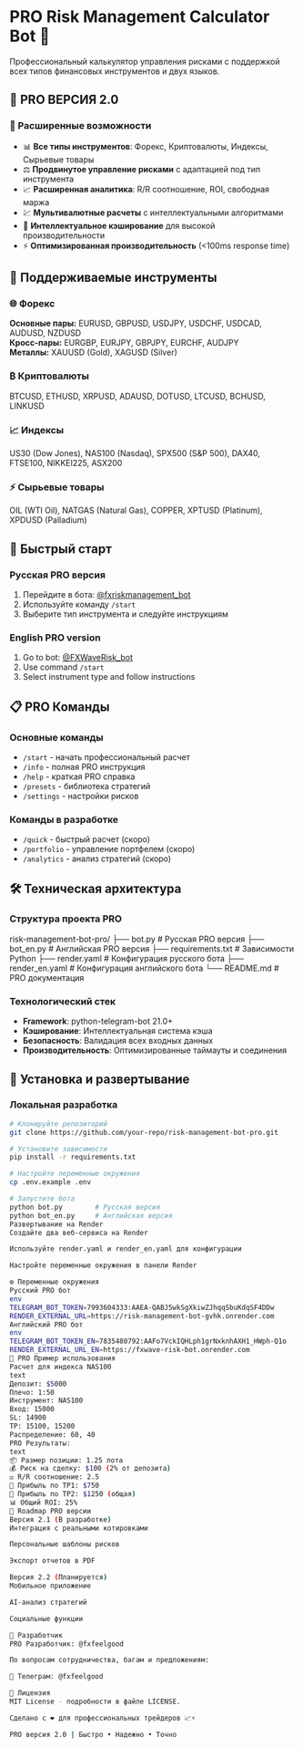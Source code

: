 # PRO Risk Management Calculator Bot 🤖

Профессиональный калькулятор управления рисками с поддержкой всех типов финансовых инструментов и двух языков.

## 🚀 PRO ВЕРСИЯ 2.0

### 🌟 Расширенные возможности

- 📊 **Все типы инструментов**: Форекс, Криптовалюты, Индексы, Сырьевые товары
- ⚖️ **Продвинутое управление рисками** с адаптацией под тип инструмента
- 📈 **Расширенная аналитика**: R/R соотношение, ROI, свободная маржа
- 💹 **Мультивалютные расчеты** с интеллектуальными алгоритмами
- 🔄 **Интеллектуальное кэширование** для высокой производительности
- ⚡ **Оптимизированная производительность** (<100ms response time)

## 🎯 Поддерживаемые инструменты

### 🌐 Форекс
**Основные пары:** EURUSD, GBPUSD, USDJPY, USDCHF, USDCAD, AUDUSD, NZDUSD  
**Кросс-пары:** EURGBP, EURJPY, GBPJPY, EURCHF, AUDJPY  
**Металлы:** XAUUSD (Gold), XAGUSD (Silver)

### ₿ Криптовалюты
BTCUSD, ETHUSD, XRPUSD, ADAUSD, DOTUSD, LTCUSD, BCHUSD, LINKUSD

### 📈 Индексы
US30 (Dow Jones), NAS100 (Nasdaq), SPX500 (S&P 500), DAX40, FTSE100, NIKKEI225, ASX200

### ⚡ Сырьевые товары
OIL (WTI Oil), NATGAS (Natural Gas), COPPER, XPTUSD (Platinum), XPDUSD (Palladium)

## 🚀 Быстрый старт

### Русская PRO версия
1. Перейдите в бота: [@fxriskmanagement_bot](https://t.me/fxriskmanagement_bot)
2. Используйте команду `/start`
3. Выберите тип инструмента и следуйте инструкциям

### English PRO version  
1. Go to bot: [@FXWaveRisk_bot](https://t.me/FXWaveRisk_bot)
2. Use command `/start`
3. Select instrument type and follow instructions

## 📋 PRO Команды

### Основные команды
- `/start` - начать профессиональный расчет
- `/info` - полная PRO инструкция
- `/help` - краткая PRO справка  
- `/presets` - библиотека стратегий
- `/settings` - настройки рисков

### Команды в разработке
- `/quick` - быстрый расчет (скоро)
- `/portfolio` - управление портфелем (скоро)
- `/analytics` - анализ стратегий (скоро)

## 🛠 Техническая архитектура

### Структура проекта PRO
risk-management-bot-pro/
├── bot.py # Русская PRO версия
├── bot_en.py # Английская PRO версия
├── requirements.txt # Зависимости Python
├── render.yaml # Конфигурация русского бота
├── render_en.yaml # Конфигурация английского бота
└── README.md # PRO документация

### Технологический стек
- **Framework**: python-telegram-bot 21.0+
- **Кэширование**: Интеллектуальная система кэша
- **Безопасность**: Валидация всех входных данных
- **Производительность**: Оптимизированные таймауты и соединения

## 🔧 Установка и развертывание

### Локальная разработка
```bash
# Клонируйте репозиторий
git clone https://github.com/your-repo/risk-management-bot-pro.git

# Установите зависимости
pip install -r requirements.txt

# Настройте переменные окружения
cp .env.example .env

# Запустите бота
python bot.py        # Русская версия
python bot_en.py     # Английская версия
Развертывание на Render
Создайте два веб-сервиса на Render

Используйте render.yaml и render_en.yaml для конфигурации

Настройте переменные окружения в панели Render

⚙️ Переменные окружения
Русский PRO бот
env
TELEGRAM_BOT_TOKEN=7993604333:AAEA-QABJ5wkSgXkiwZJhqqSbuKdqSF4DDw
RENDER_EXTERNAL_URL=https://risk-management-bot-gvhk.onrender.com
Английский PRO бот
env
TELEGRAM_BOT_TOKEN_EN=7835480792:AAFo7VckIQHLph1grNxknhAXH1_HWph-Q1o
RENDER_EXTERNAL_URL_EN=https://fxwave-risk-bot.onrender.com
🎯 PRO Пример использования
Расчет для индекса NAS100
text
Депозит: $5000
Плечо: 1:50
Инструмент: NAS100
Вход: 15000
SL: 14900  
TP: 15100, 15200
Распределение: 60, 40
PRO Результаты:
text
📦 Размер позиции: 1.25 лота
💰 Риск на сделку: $100 (2% от депозита)
⚖️ R/R соотношение: 2.5
🎯 Прибыль по TP1: $750
🎯 Прибыль по TP2: $1250 (общая)
📊 Общий ROI: 25%
🔮 Roadmap PRO версии
Версия 2.1 (В разработке)
Интеграция с реальными котировками

Персональные шаблоны рисков

Экспорт отчетов в PDF

Версия 2.2 (Планируется)
Мобильное приложение

AI-анализ стратегий

Социальные функции

🤝 Разработчик
PRO Разработчик: @fxfeelgood

По вопросам сотрудничества, багам и предложениям:

💬 Телеграм: @fxfeelgood

📄 Лицензия
MIT License - подробности в файле LICENSE.

Сделано с ❤️ для профессиональных трейдеров 📈⚡

PRO версия 2.0 | Быстро • Надежно • Точно